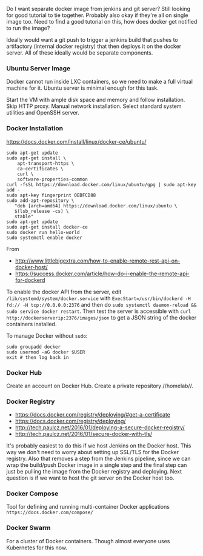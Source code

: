 Do I want separate docker image from jenkins and git server? Still looking for good tutorial to tie together. Probably also okay if they're all on single image too. Need to find a good tutorial on this, how does docker get notified to run the image? 

Ideally would want a git push to trigger a jenkins build that pushes to artifactory (internal docker registry) that then deploys it on the docker server. All of these ideally would be separate components. 

### Ubuntu Server Image 

Docker cannot run inside LXC containers, so we need to make a full virtual machine for it. Ubuntu server is minimal enough for this task.

Start the VM with ample disk space and memory and follow installation. Skip HTTP proxy. Manual network installation. Select standard system utilities and OpenSSH server.

### Docker Installation 

https://docs.docker.com/install/linux/docker-ce/ubuntu/

```
sudo apt-get update
sudo apt-get install \
    apt-transport-https \
    ca-certificates \
    curl \
    software-properties-common
curl -fsSL https://download.docker.com/linux/ubuntu/gpg | sudo apt-key add -
sudo apt-key fingerprint 0EBFCD88
sudo add-apt-repository \
   "deb [arch=amd64] https://download.docker.com/linux/ubuntu \
   $(lsb_release -cs) \
   stable"
sudo apt-get update
sudo apt-get install docker-ce
sudo docker run hello-world
sudo systemctl enable docker
```

From 
  - http://www.littlebigextra.com/how-to-enable-remote-rest-api-on-docker-host/
  - https://success.docker.com/article/how-do-i-enable-the-remote-api-for-dockerd

To enable the docker API from the server, edit `/lib/systemd/system/docker.service` with `ExecStart=/usr/bin/dockerd -H fd:// -H tcp://0.0.0.0:2376` and then do `sudo systemctl daemon-reload && sudo service docker restart`. Then test the server is accessible with `curl http://dockerserverip:2376/images/json` to get a JSON string of the docker containers installed. 

To manage Docker without `sudo`:
```
sudo groupadd docker
sudo usermod -aG docker $USER
exit # then log back in
```


### Docker Hub 

Create an account on Docker Hub. Create a private repository //homelab//.

### Docker Registry 

  - https://docs.docker.com/registry/deploying/#get-a-certificate
  - https://docs.docker.com/registry/deploying/
  - http://tech.paulcz.net/2016/01/deploying-a-secure-docker-registry/
  - http://tech.paulcz.net/2016/01/secure-docker-with-tls/

It's probably easiest to do this if we host Jenkins on the Docker host. This way we don't need to worry about setting up SSL/TLS for the Docker registry. Also that removes a step from the Jenkins pipeline, since we can wrap the build/push Docker image in a single step and the final step can just be pulling the image from the Docker registry and deploying. Next question is if we want to host the git server on the Docker host too. 


### Docker Compose 
Tool for defining and running multi-container Docker applications `https://docs.docker.com/compose/`

### Docker Swarm 
For a cluster of Docker containers. Though almost everyone uses Kubernetes for this now.